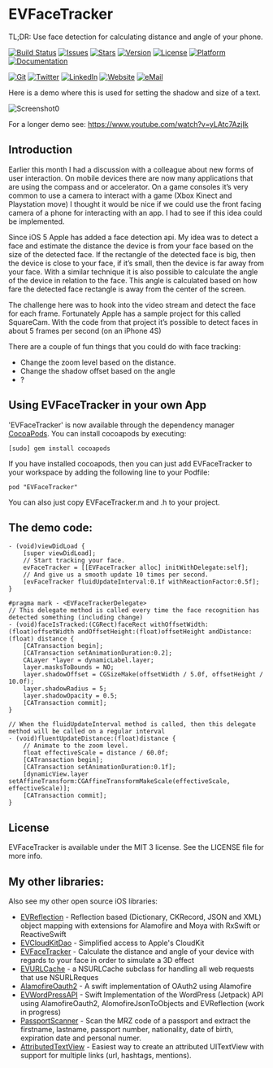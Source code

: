 
# EVFaceTracker

TL;DR: Use face detection for calculating distance and angle of your phone.

[![Build Status](https://travis-ci.org/evermeer/EVFaceTracker.svg?style=flat)](https://travis-ci.org/evermeer/EVFaceTracker)
[![Issues](https://img.shields.io/github/issues-raw/evermeer/EVFaceTracker.svg?style=flat)](https://github.com/evermeer/EVFaceTracker/issues)
[![Stars](https://img.shields.io/github/stars/evermeer/EVFaceTracker.svg?style=flat)](https://github.com/evermeer/EVFaceTracker/stargazers)
[![Version](https://img.shields.io/cocoapods/v/EVFaceTracker.svg?style=flat)](http://cocoadocs.org/docsets/EVFaceTracker)
[![License](https://img.shields.io/cocoapods/l/EVFaceTracker.svg?style=flat)](http://cocoadocs.org/docsets/EVFaceTracker)
[![Platform](https://img.shields.io/cocoapods/p/EVFaceTracker.svg?style=flat)](http://cocoadocs.org/docsets/EVFaceTracker)
[![Documentation](https://img.shields.io/badge/documented-100%-brightgreen.svg?style=flat)](http://cocoadocs.org/docsets/EVFaceTracker)

[![Git](https://img.shields.io/badge/GitHub-evermeer-blue.svg?style=flat)](https://github.com/evermeer)
[![Twitter](https://img.shields.io/badge/twitter-@evermeer-blue.svg?style=flat)](http://twitter.com/evermeer)
[![LinkedIn](https://img.shields.io/badge/linkedin-Edwin%20Vermeer-blue.svg?style=flat)](http://nl.linkedin.com/in/evermeer/en)
[![Website](https://img.shields.io/badge/website-evict.nl-blue.svg?style=flat)](http://evict.nl)
[![eMail](https://img.shields.io/badge/email-edwin@evict.nl-blue.svg?style=flat)](mailto:edwin@evict.nl?SUBJECT=About%20EVFaceTracker)

Here is a demo where this is used for setting the shadow and size of a text.

![Screenshot0](https://github.com/evermeer/EVFaceTracker/blob/master/EVFaceTracker.gif?raw=true)

For a longer demo see: https://www.youtube.com/watch?v=yLAtc7AzjIk


## Introduction
Earlier this month I had a discussion with a colleague about new forms of user interaction. On mobile devices there are now many applications that are using the compass and or accelerator. On a game consoles it’s very common to use a camera to interact with a game (Xbox Kinect and Playstation move) I thought it would be nice if we could use the front facing camera of a phone for interacting with an app. I had to see if this idea could be implemented.

Since iOS 5 Apple has added a face detection api. My idea was to detect a face and estimate the distance the device is from your face based on the size of the detected face. If the rectangle of the detected face is big, then the device is close to your face, if it’s small, then the device is far away from your face. With a similar technique it is also possible to calculate the angle of the device in relation to the face. This angle is calculated based on how fare the detected face rectangle is away from the center of the screen.

The challenge here was to hook into the video stream and detect the face for each frame. Fortunately Apple has a sample project for this called SquareCam. With the code from that project it’s possible to detect faces in about 5 frames per second (on an iPhone 4S)

There are a couple of fun things that you could do with face tracking:

- Change the zoom level based on the distance.
- Change the shadow offset based on the angle
- ?


## Using EVFaceTracker in your own App 

'EVFaceTracker' is now available through the dependency manager [CocoaPods](http://cocoapods.org). 
You can install cocoapods by executing:

```
[sudo] gem install cocoapods
```

If you have installed cocoapods, then you can just add EVFaceTracker to your workspace by adding the following line to your Podfile:

```
pod "EVFaceTracker"
```

You can also just copy EVFaceTracker.m and .h to your project. 


## The demo code:

```
- (void)viewDidLoad {
    [super viewDidLoad];
    // Start tracking your face.
    evFaceTracker = [[EVFaceTracker alloc] initWithDelegate:self];
    // And give us a smooth update 10 times per second.
    [evFaceTracker fluidUpdateInterval:0.1f withReactionFactor:0.5f];
}

#pragma mark - <EVFaceTrackerDelegate>
// This delegate method is called every time the face recognition has detected something (including change)
- (void)faceIsTracked:(CGRect)faceRect withOffsetWidth:(float)offsetWidth andOffsetHeight:(float)offsetHeight andDistance:(float) distance {
    [CATransaction begin];
    [CATransaction setAnimationDuration:0.2];
    CALayer *layer = dynamicLabel.layer;
    layer.masksToBounds = NO;
    layer.shadowOffset = CGSizeMake(offsetWidth / 5.0f, offsetHeight / 10.0f);
    layer.shadowRadius = 5;
    layer.shadowOpacity = 0.5;
    [CATransaction commit];
}

// When the fluidUpdateInterval method is called, then this delegate method will be called on a regular interval
- (void)fluentUpdateDistance:(float)distance {
    // Animate to the zoom level.
    float effectiveScale = distance / 60.0f;
    [CATransaction begin];
    [CATransaction setAnimationDuration:0.1f];
    [dynamicView.layer setAffineTransform:CGAffineTransformMakeScale(effectiveScale, effectiveScale)];
    [CATransaction commit];
}
```

## License

EVFaceTracker is available under the MIT 3 license. See the LICENSE file for more info.

## My other libraries:
Also see my other open source iOS libraries:

- [EVReflection](https://github.com/evermeer/EVReflection) - Reflection based (Dictionary, CKRecord, JSON and XML) object mapping with extensions for Alamofire and Moya with RxSwift or ReactiveSwift 
- [EVCloudKitDao](https://github.com/evermeer/EVCloudKitDao) - Simplified access to Apple's CloudKit
- [EVFaceTracker](https://github.com/evermeer/EVFaceTracker) - Calculate the distance and angle of your device with regards to your face in order to simulate a 3D effect
- [EVURLCache](https://github.com/evermeer/EVURLCache) - a NSURLCache subclass for handling all web requests that use NSURLReques
- [AlamofireOauth2](https://github.com/evermeer/AlamofireOauth2) - A swift implementation of OAuth2 using Alamofire
- [EVWordPressAPI](https://github.com/evermeer/EVWordPressAPI) - Swift Implementation of the WordPress (Jetpack) API using AlamofireOauth2, AlomofireJsonToObjects and EVReflection (work in progress)
- [PassportScanner](https://github.com/evermeer/PassportScanner) - Scan the MRZ code of a passport and extract the firstname, lastname, passport number, nationality, date of birth, expiration date and personal numer.
- [AttributedTextView](https://github.com/evermeer/AttributedTextView) - Easiest way to create an attributed UITextView with support for multiple links (url, hashtags, mentions).

